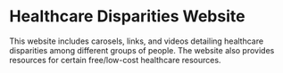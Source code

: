 # Healthcare Disparities Website

This website includes carosels, links, and videos detailing healthcare disparities among different groups of people. The website also provides resources for certain free/low-cost healthcare resources.

